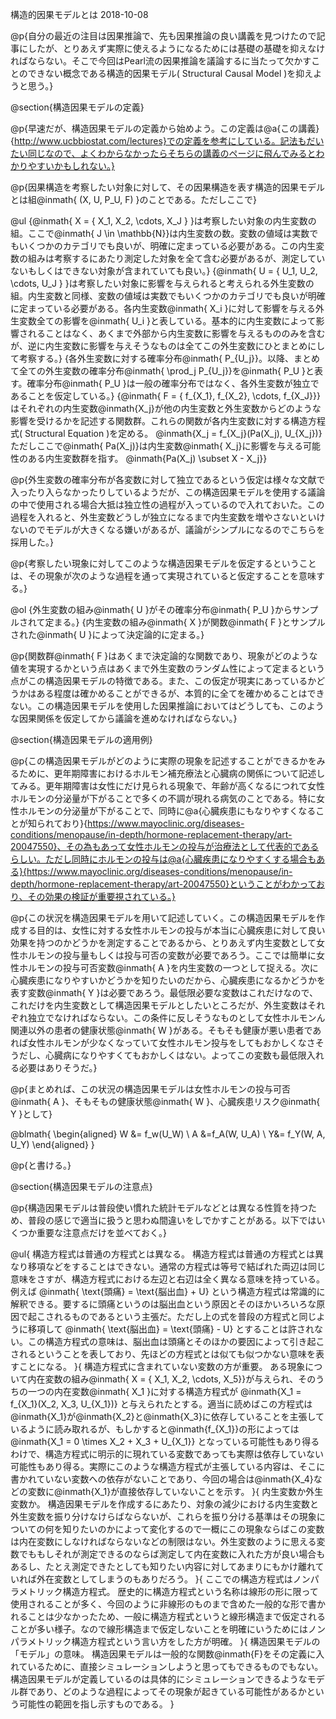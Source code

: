構造的因果モデルとは
2018-10-08

@p{自分の最近の注目は因果推論で、先も因果推論の良い講義を見つけたので記事にしたが、とりあえず実際に使えるようになるためには基礎の基礎を抑えなければならない。そこで今回はPearl流の因果推論を議論するに当たって欠かすことのできない概念である構造的因果モデル( Structural Causal Model )を抑えようと思う。}

@section{構造因果モデルの定義}

@p{早速だが、構造因果モデルの定義から始めよう。この定義は@a{この講義}{http://www.ucbbiostat.com/lectures}での定義を参考にしている。記法もだいたい同じなので、よくわからなかったらそちらの講義のページに飛んでみるとわかりやすいかもしれない。}

@p{因果構造を考察したい対象に対して、その因果構造を表す構造的因果モデルとは組@inmath{ (X, U, P_U, F) }のことである。ただしここで}

@ul
  {@inmath{ X = \{ X_1, X_2, \cdots, X_J \} }は考察したい対象の内生変数の組。ここで@inmath{ J \in \mathbb{N}}は内生変数の数。変数の値域は実数でもいくつかのカテゴリでも良いが、明確に定まっている必要がある。この内生変数の組みは考察するにあたり測定した対象を全て含む必要があるが、測定していないもしくはできない対象が含まれていても良い。}
  {@inmath{ U = \{ U_1, U_2, \cdots, U_J \} }は考察したい対象に影響を与えられると考えられる外生変数の組。内生変数と同様、変数の値域は実数でもいくつかのカテゴリでも良いが明確に定まっている必要がある。各内生変数@inmath{ X_i }に対して影響を与える外生変数全ての影響を@inmath{ U_i }と表している。基本的に内生変数によって影響されることはなく、あくまで外部から内生変数に影響を与えるもののみを含むが、逆に内生変数に影響を与えそうなものは全てこの外生変数にひとまとめにして考察する。}
  {各外生変数に対する確率分布@inmath{ P_{U_j}}。以降、まとめて全ての外生変数の確率分布@inmath{ \prod_j P_{U_j}}を@inmath{ P_U }と表す。確率分布@inmath{ P_U }は一般の確率分布ではなく、各外生変数が独立であることを仮定している。}
  {@inmath{ F = \{ f_{X_1}, f_{X_2}, \cdots, f_{X_J}\}}はそれぞれの内生変数@inmath{X_j}が他の内生変数と外生変数からどのような影響を受けるかを記述する関数群。これらの関数が各内生変数に対する構造方程式( Structural Equation )を定める。 @inmath{X_j = f_{X_j}(Pa(X_j), U_{X_j})} ただしここで@inmath{ Pa(X_j)}は内生変数@inmath{ X_j}に影響を与える可能性のある内生変数群を指す。 @inmath{Pa(X_j) \subset X - X_j}}

@p{外生変数の確率分布が各変数に対して独立であるという仮定は様々な文献で入ったり入らなかったりしているようだが、この構造因果モデルを使用する議論の中で使用される場合大抵は独立性の過程が入っているので入れておいた。この過程を入れると、外生変数どうしが独立になるまで内生変数を増やさないといけないのでモデルが大きくなる嫌いがあるが、議論がシンプルになるのでこちらを採用した。}

@p{考察したい現象に対してこのような構造因果モデルを仮定するということは、その現象が次のような過程を通って実現されていると仮定することを意味する。}

@ol
  {外生変数の組み@inmath{ U }がその確率分布@inmath{ P_U }からサンプルされて定まる。}
  {内生変数の組み@inmath{ X }が関数@inmath{ F }とサンプルされた@inmath{ U }によって決定論的に定まる。}

@p{関数群@inmath{ F }はあくまで決定論的な関数であり、現象がどのような値を実現するかという点はあくまで外生変数のランダム性によって定まるという点がこの構造因果モデルの特徴である。また、この仮定が現実にあっているかどうかはある程度は確かめることができるが、本質的に全てを確かめることはできない。この構造因果モデルを使用した因果推論においてはどうしても、このような因果関係を仮定してから議論を進めなければならない。}

@section{構造因果モデルの適用例}

@p{この構造因果モデルがどのように実際の現象を記述することができるかをみるために、更年期障害におけるホルモン補充療法と心臓病の関係について記述してみる。更年期障害は女性にだけ見られる現象で、年齢が高くなるにつれて女性ホルモンの分泌量が下がることで多くの不調が現れる病気のことである。特に女性ホルモンの分泌量が下がることで、同時に@a{心臓疾患にもなりやすくなることが知られており}{https://www.mayoclinic.org/diseases-conditions/menopause/in-depth/hormone-replacement-therapy/art-20047550}、その為もあって女性ホルモンの投与が治療法として代表的であるらしい。ただし同時にホルモンの投与は@a{心臓疾患になりやすくする場合もある}{https://www.mayoclinic.org/diseases-conditions/menopause/in-depth/hormone-replacement-therapy/art-20047550}ということがわかっており、その効果の検証が重要視されている。}

@p{この状況を構造因果モデルを用いて記述していく。この構造因果モデルを作成する目的は、女性に対する女性ホルモンの投与が本当に心臓疾患に対して良い効果を持つのかどうかを測定することであるから、とりあえず内生変数として女性ホルモンの投与量もしくは投与可否の変数が必要であろう。ここでは簡単に女性ホルモンの投与可否変数@inmath{ A }を内生変数の一つとして捉える。次に心臓疾患になりやすいかどうかを知りたいのだから、心臓疾患になるかどうかを表す変数@inmath{ Y }は必要であろう。最低限必要な変数はこれだけなので、これだけを内生変数として構造因果モデルとしたいところだが、外生変数はそれぞれ独立でなければならない。この条件に反しそうなものとして女性ホルモンん関連以外の患者の健康状態@inmath{ W }がある。そもそも健康が悪い患者であれば女性ホルモンが少なくなっていて女性ホルモン投与をしてもおかしくなさそうだし、心臓病になりやすくてもおかしくはない。よってこの変数も最低限入れる必要はありそうだ。}

@p{まとめれば、この状況の構造因果モデルは女性ホルモンの投与可否@inmath{ A }、そもそもの健康状態@inmath{ W }、心臓疾患リスク@inmath{ Y }として}

@blmath{
\begin{aligned}
W &= f_w(U_W) \\ A &=f_A(W, U_A) \\
Y&= f_Y(W, A, U_Y)
\end{aligned}
}

@p{と書ける。}

@section{構造因果モデルの注意点}

@p{構造因果モデルは普段使い慣れた統計モデルなどとは異なる性質を持つため、普段の感じで適当に扱うと思わぬ間違いをしでかすことがある。以下ではいくつか重要な注意点だけを並べておく。}

@ul{
構造方程式は普通の方程式とは異なる。
構造方程式は普通の方程式とは異なり移項などをすることはできない。通常の方程式は等号で結ばれた両辺は同じ意味をさすが、構造方程式における左辺と右辺は全く異なる意味を持っている。例えば @inmath{ \text{頭痛} = \text{脳出血} + U} という構造方程式は常識的に解釈できる。要するに頭痛というのは脳出血という原因とそのほかいろいろな原因で起こされるものであるという主張だ。ただし上の式を普段の方程式と同じように移項して @inmath{ \text{脳出血} = \text{頭痛} - U} とすることは許されない。この構造方程式の意味は、脳出血は頭痛とそのほかの要因によって引き起こされるということを表しており、先ほどの方程式とは似ても似つかない意味を表すことになる。
}{
構造方程式に含まれていない変数の方が重要。
ある現象について内在変数の組み@inmath{ X = \{ X_1, X_2, \cdots, X_5\}}が与えられ、そのうちの一つの内在変数@inmath{ X_1 }に対する構造方程式が @inmath{X_1 = f_{X_1}(X_2, X_3, U_{X_1})} と与えられたとする。適当に読めばこの方程式は@inmath{X_1}が@inmath{X_2}と@inmath{X_3}に依存していることを主張しているように読み取れるが、もしかすると@inmath{f_{X_1}}の形によっては @inmath{X_1 = 0 \times X_2 + X_3 + U_{X_1}} となっている可能性もあり得るわけで、構造方程式に明示的に現れている変数であっても実際は依存していない可能性もあり得る。実際にこのような構造方程式が主張している内容は、そこに書かれていない変数への依存がないことであり、今回の場合は@inmath{X_4}などの変数に@inmath{X_1}が直接依存していないことを示す。
}{
内生変数か外生変数か。
構造因果モデルを作成するにあたり、対象の減少における内生変数と外生変数を振り分けなけらばならないが、これらを振り分ける基準はその現象についての何を知りたいのかによって変化するので一概にこの現象ならばこの変数は内在変数にしなければならないなどの制限はない。外生変数のように思える変数でももしそれが測定できるのならば測定して内在変数に入れた方が良い場合もあるし、たとえ測定できたとしても知りたい内容に対してあまりにもかけ離れていれば外在変数としてしまうのもありだろう。
}{
ここでの構造方程式はノンパラメトリック構造方程式。
歴史的に構造方程式という名称は線形の形に限って使用されることが多く、今回のように非線形のものまで含めた一般的な形で書かれることは少なかったため、一般に構造方程式というと線形構造まで仮定されることが多い様子。なので線形構造まで仮定しないことを明確にいうためにはノンパラメトリック構造方程式という言い方をした方が明確。
}{
構造因果モデルの「モデル」の意味。
構造因果モデルは一般的な関数@inmath{F}をその定義に入れているために、直接シミュレーションしようと思ってもできるものでもない。構造因果モデルが定義しているのは具体的にシミュレーションできるようなモデル群であり、どのような過程によってその現象が起きている可能性があるかという可能性の範囲を指し示すものである。
}
